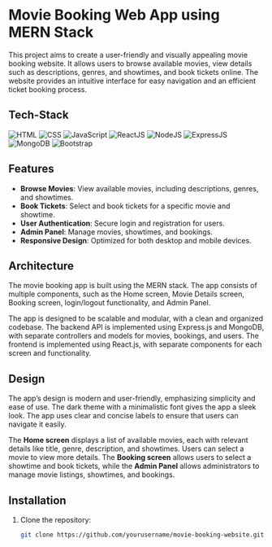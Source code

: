 # Movie Booking Web App using MERN Stack

This project aims to create a user-friendly and visually appealing movie booking website. It allows users to browse available movies, view details such as descriptions, genres, and showtimes, and book tickets online. The website provides an intuitive interface for easy navigation and an efficient ticket booking process.

## Tech-Stack

<div align="left">
<img alt="HTML" src="https://img.shields.io/badge/html-%23E34F26.svg?style=for-the-badge&logo=html5&logoColor=white"/>
<img alt="CSS" src="https://img.shields.io/badge/css-%231572B6.svg?style=for-the-badge&logo=css3&logoColor=white"/> 
<img alt="JavaScript" src="https://img.shields.io/badge/javascript-%23323330.svg?style=for-the-badge&logo=javascript&logoColor=%23F7DF1E"/>
<img alt="ReactJS" src="https://img.shields.io/badge/react-%2320232a.svg?style=for-the-badge&logo=react&logoColor=%2361DAFB"/>
<img alt="NodeJS" src="https://img.shields.io/badge/node.js-6DA55F?style=for-the-badge&logo=node.js&logoColor=white"/>
<img alt="ExpressJS" src="https://img.shields.io/badge/express.js-%23404d59.svg?style=for-the-badge&logo=express&logoColor=%2361DAFB"/>
<img alt="MongoDB" src="https://img.shields.io/badge/MongoDB-%234ea94b.svg?style=for-the-badge&logo=mongodb&logoColor=white"/>
<img alt="Bootstrap" src="https://img.shields.io/badge/bootstrap-%23563D7C.svg?style=for-the-badge&logo=bootstrap&logoColor=white"/>
</div>

## Features

- **Browse Movies**: View available movies, including descriptions, genres, and showtimes.
- **Book Tickets**: Select and book tickets for a specific movie and showtime.
- **User Authentication**: Secure login and registration for users.
- **Admin Panel**: Manage movies, showtimes, and bookings.
- **Responsive Design**: Optimized for both desktop and mobile devices.

## Architecture

The movie booking app is built using the MERN stack. The app consists of multiple components, such as the Home screen, Movie Details screen, Booking screen, login/logout functionality, and Admin Panel.

The app is designed to be scalable and modular, with a clean and organized codebase. The backend API is implemented using Express.js and MongoDB, with separate controllers and models for movies, bookings, and users. The frontend is implemented using React.js, with separate components for each screen and functionality.

## Design

The app’s design is modern and user-friendly, emphasizing simplicity and ease of use. The dark theme with a minimalistic font gives the app a sleek look. The app uses clear and concise labels to ensure that users can navigate it easily.

The **Home screen** displays a list of available movies, each with relevant details like title, genre, description, and showtimes. Users can select a movie to view more details. The **Booking screen** allows users to select a showtime and book tickets, while the **Admin Panel** allows administrators to manage movie listings, showtimes, and bookings.

## Installation

1. Clone the repository:
   ```bash
   git clone https://github.com/yourusername/movie-booking-website.git
